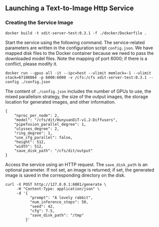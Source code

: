 ## Launching a Text-to-Image Http Service

### Creating the Service Image

```
docker build -t xdit-server-test:0.3.1 -f ./docker/Dockerfile .
```

Start the service using the following command. The service-related parameters are written in the configuration script `config.json`. We have mapped disk files to the Docker container because we need to pass the downloaded model files. Note the mapping of port 6000; if there is a conflict, please modify it.

```
docker run --gpus all -it --ipc=host --ulimit memlock=-1 --ulimit stack=67108864 -p 6000:6000 -v /cfs:/cfs xdit-server-test:0.3.1 --config ./config.json
```

The content of `./config.json` includes the number of GPUs to use, the mixed parallelism strategy, the size of the output images, the storage location for generated images, and other information.

```
{
    "nproc_per_node": 2,
    "model": "/cfs/dit/HunyuanDiT-v1.2-Diffusers",
    "pipefusion_parallel_degree": 1,
    "ulysses_degree": 2,
    "ring_degree": 1,
    "use_cfg_parallel": false,
    "height": 512,
    "width": 512,
    "save_disk_path": "/cfs/dit/output"
}
```

Access the service using an HTTP request. The `save_disk_path` is an optional parameter. If not set, an image is returned; if set, the generated image is saved in the corresponding directory on the disk.

```
curl -X POST http://127.0.0.1:6001/generate \
     -H "Content-Type: application/json" \
     -d '{
           "prompt": "A lovely rabbit",
           "num_inference_steps": 50,
           "seed": 42,
           "cfg": 7.5,
           "save_disk_path": "/tmp"
         }'
```